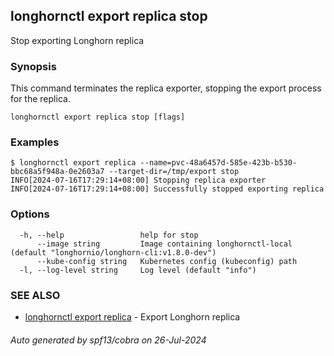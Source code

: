 ## longhornctl export replica stop

Stop exporting Longhorn replica

### Synopsis

This command terminates the replica exporter, stopping the export process for the replica.

```
longhornctl export replica stop [flags]
```

### Examples

```
$ longhornctl export replica --name=pvc-48a6457d-585e-423b-b530-bbc68a5f948a-0e2603a7 --target-dir=/tmp/export stop
INFO[2024-07-16T17:29:14+08:00] Stopping replica exporter
INFO[2024-07-16T17:29:14+08:00] Successfully stopped exporting replica
```

### Options

```
  -h, --help                 help for stop
      --image string         Image containing longhornctl-local (default "longhornio/longhorn-cli:v1.8.0-dev")
      --kube-config string   Kubernetes config (kubeconfig) path
  -l, --log-level string     Log level (default "info")
```

### SEE ALSO

* [longhornctl export replica](longhornctl_export_replica.md)	 - Export Longhorn replica

###### Auto generated by spf13/cobra on 26-Jul-2024
